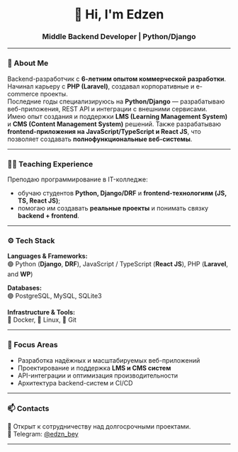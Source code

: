 <h1 align="center">👋 Hi, I'm Edzen</h1>
<h3 align="center">Middle Backend Developer | Python/Django</h3>

---

### 🧠 About Me

Backend-разработчик с **6-летним опытом коммерческой разработки**.  
Начинал карьеру с **PHP (Laravel)**, создавал корпоративные и e-commerce проекты.  
Последние годы специализируюсь на **Python/Django** — разрабатываю веб-приложения, REST API и интеграции с внешними сервисами.  
Имею опыт создания и поддержки **LMS (Learning Management System)** и **CMS (Content Management System)** решений.
Также разрабатываю **frontend-приложения на JavaScript/TypeScript и React JS**, что позволяет создавать **полнофункциональные веб-системы**.

---

### 👨‍🏫 Teaching Experience

Преподаю программирование в IT-колледже:  
- обучаю студентов **Python, Django/DRF** и **frontend-технологиям (JS, TS, React JS)**;  
- помогаю им создавать **реальные проекты** и понимать связку **backend + frontend**.  

---

### ⚙️ Tech Stack

**Languages & Frameworks:**  
🟢 Python (**Django**, **DRF**), JavaScript / TypeScript (**React JS**), PHP (**Laravel**, and **WP**)  

**Databases:**  
🟣 PostgreSQL, MySQL, SQLite3

**Infrastructure & Tools:**  
🐳 Docker, 🐧 Linux, 🔧 Git  

---
 
### 🚀 Focus Areas
- Разработка надёжных и масштабируемых веб-приложений  
- Проектирование и поддержка **LMS и CMS систем**  
- API-интеграции и оптимизация производительности  
- Архитектура backend-систем и CI/CD

---

### 📫 Contacts
📍 Открыт к сотрудничеству над долгосрочными проектами.  
💬 Telegram: [@edzn_bey](https://t.me/edzenDev)

--- 
